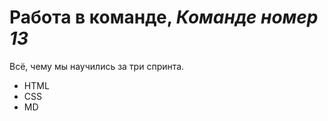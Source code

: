 # Работа в команде, **_Команде номер 13_**

Всё, чему мы научились за три спринта.

- HTML
- CSS
- MD
